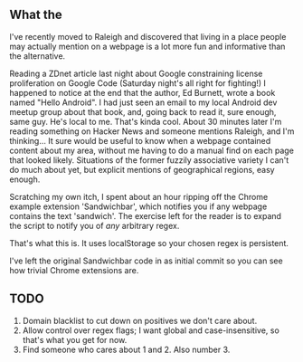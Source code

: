 What the
-------
I've recently moved to Raleigh and discovered that living in a place people may actually mention on a webpage is a lot more fun and informative than the alternative.

Reading a ZDnet article last night about Google constraining license proliferation on Google Code (Saturday night's all right for fighting!) I happened to notice at the end that the author, Ed Burnett, wrote a book named "Hello Android". I had just seen an email to my local Android dev meetup group about that book, and, going back to read it, sure enough, same guy. He's local to me. That's kinda cool. About 30 minutes later I'm reading something on Hacker News and someone mentions Raleigh, and I'm thinking... It sure would be useful to know when a webpage contained content about my area, without me having to do a manual find on each page that looked likely. Situations of the former fuzzily associative variety I can't do much about yet, but explicit mentions of geographical regions, easy enough.

Scratching my own itch, I spent about an hour ripping off the Chrome example extension 'Sandwichbar', which notifies you if any webpage contains the text 'sandwich'. The exercise left for the reader is to expand the script to notify you of *any* arbitrary regex.

That's what this is. It uses localStorage so your chosen regex is persistent.

I've left the original Sandwichbar code in as initial commit so you can see how trivial Chrome extensions are.


TODO
----
1. Domain blacklist to cut down on positives we don't care about.
2. Allow control over regex flags; I want global and case-insensitive, so that's what you get for now.
3. Find someone who cares about 1 and 2. Also number 3.